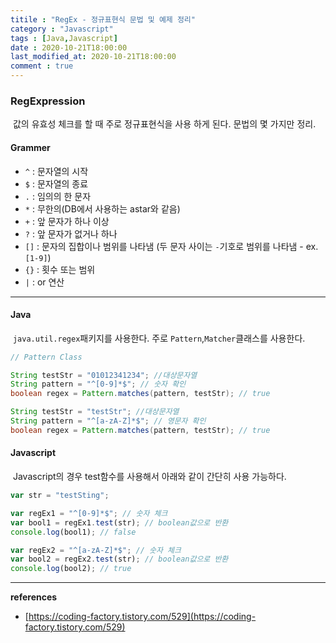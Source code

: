 ```yaml
---
titile : "RegEx - 정규표현식 문법 및 예제 정리"
category : "Javascript"
tags : [Java,Javascript]
date : 2020-10-21T18:00:00
last_modified_at: 2020-10-21T18:00:00
comment : true
---
```

### RegExpression

​	값의 유효성 체크를 할 때 주로 정규표현식을 사용 하게 된다. 문법의 몇 가지만 정리.

#### Grammer

- `^` : 문자열의 시작
- `$` : 문자열의 종료
- `.` : 임의의 한 문자
- `*` : 무한의(DB에서 사용하는 astar와 같음)
- `+` : 앞 문자가 하나 이상
- `?` : 앞 문자가 없거나 하나
- `[]` : 문자의 집합이나 범위를 나타냄 (두 문자 사이는 `-`기호로 범위를 나타냄 - ex. `[1-9]`)
- `{}` : 횟수 또는 범위
- `|` : or 연산

---

#### Java

​	`java.util.regex`패키지를 사용한다. 주로 `Pattern`,`Matcher`클래스를 사용한다.

```java
// Pattern Class

String testStr = "01012341234"; //대상문자열
String pattern = "^[0-9]*$"; // 숫자 확인
boolean regex = Pattern.matches(pattern, testStr); // true

String testStr = "testStr"; //대상문자열
String pattern = "^[a-zA-Z]*$"; // 영문자 확인
boolean regex = Pattern.matches(pattern, testStr); // true
```



#### Javascript

​	Javascript의 경우 test함수를 사용해서 아래와 같이 간단히 사용 가능하다.

```javascript
var str = "testSting";

var regEx1 = "^[0-9]*$"; // 숫자 체크
var bool1 = regEx1.test(str); // boolean값으로 반환
console.log(bool1); // false

var regEx2 = "^[a-zA-Z]*$"; // 숫자 체크
var bool2 = regEx2.test(str); // boolean값으로 반환
console.log(bool2); // true
```



---

**references**

- [https://coding-factory.tistory.com/529](https://coding-factory.tistory.com/529)